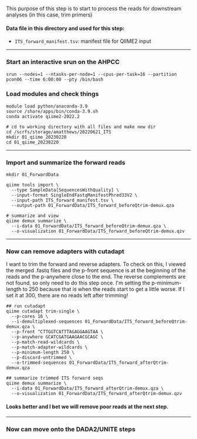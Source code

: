 This purpose of this step is to start to process the reads for downstream analyses (in this case, trim primers)

#### Data file in this directory and used for this step:
- `ITS_forward_manifest.tsv`: manifest file for QIIME2 input

---

### Start an interactive srun on the AHPCC

```
srun --nodes=1 --ntasks-per-node=1 --cpus-per-task=16 --partition pcon06 --time 6:00:00 --pty /bin/bash
```

### Load modules and check things

```
module load python/anaconda-3.9
source /share/apps/bin/conda-3.9.sh
conda activate qiime2-2022.2

# cd to working directory with all files and make new dir
cd /scrfs/storage/amatthews/20220621_ITS
mkdir 01_qiime_20230220
cd 01_qiime_20230220
```

---

### Import and summarize the forward reads

```
mkdir 01_ForwardData

qiime tools import \
  --type SampleData[SequencesWithQuality] \
  --input-format SingleEndFastqManifestPhred33V2 \
  --input-path ITS_forward_manifest.tsv \
  --output-path 01_ForwardData/ITS_forward_beforeQtrim-demux.qza

# summarize and view 
qiime demux summarize \
  --i-data 01_ForwardData/ITS_forward_beforeQtrim-demux.qza \
  --o-visualization 01_ForwardData/ITS_forward_beforeQtrim-demux.qzv
```







---

### Now can remove adapters with cutadapt
I want to trim the forward and reverse adapters. To check on this, I viewed the merged .fastq files and the p-front sequence is at the beginning of the reads and the p-anywhere close to the end. The reverse complements are not found, so only need to do this step once. I'm setting the p-minimum-length to 250 because that is when the reads start to get a  little worse. If I set it at 300, there are no reads left after trimming!

```
## run cutadapt
qiime cutadapt trim-single \
  --p-cores 16 \
  --i-demultiplexed-sequences 01_ForwardData/ITS_forward_beforeQtrim-demux.qza \
  --p-front ^CTTGGTCATTTAGAGGAAGTAA \
  --p-anywhere GCATCGATGAAGAACGCAGC \
  --p-match-read-wildcards \
  --p-match-adapter-wildcards \
  --p-minimum-length 250 \
  --p-discard-untrimmed \
  --o-trimmed-sequences 01_ForwardData/ITS_forward_afterQtrim-demux.qza
  
## summarize trimmed ITS forward seqs
qiime demux summarize \
  --i-data 01_ForwardData/ITS_forward_afterQtrim-demux.qza \
  --o-visualization 01_ForwardData/ITS_forward_afterQtrim-demux.qzv
```




#### Looks better and I bet we will remove poor reads at the next step.



---

### Now can move onto the DADA2/UNITE steps
